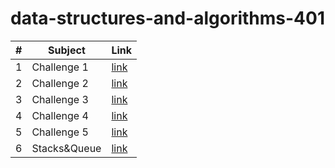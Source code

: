 # data-structures-and-algorithms-401

|#|Subject|Link|
|-----|--------|--------|
|1   |Challenge 1|[link](./Challenge/ArrayReverse)|
|2   |Challenge 2|[link](./Challenge/Array-insert-shift)|
|3   |Challenge 3|[link](./Challenge/array-binary-search)|
|4   |Challenge 4|[link](./Challenge/InterView)|
|5   |Challenge 5|[link](./app)|
|6   |Stacks&Queue|[link](./Stack&Queues)|